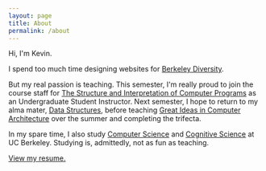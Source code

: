 ```yaml
---
layout: page
title: About
permalink: /about
---
```


Hi, I'm Kevin.

I spend too much time designing websites for [Berkeley Diversity](http://diversity.berkeley.edu).

But my real passion is teaching. This semester, I'm really proud to join the course staff for [The Structure and Interpretation of Computer Programs](http://cs61a.org) as an Undergraduate Student Instructor. Next semester, I hope to return to my alma mater, [Data Structures](http://datastructur.es), before teaching [Great Ideas in Computer Architecture](http://www-inst.eecs.berkeley.edu/~cs61c) over the summer and completing the trifecta.

In my spare time, I also study [Computer Science](https://eecs.berkeley.edu/resources/undergrads/cs) and [Cognitive Science](http://cogsci.berkeley.edu/) at UC Berkeley. Studying is, admittedly, not as fun as teaching.

[View my resume.](/resume)
